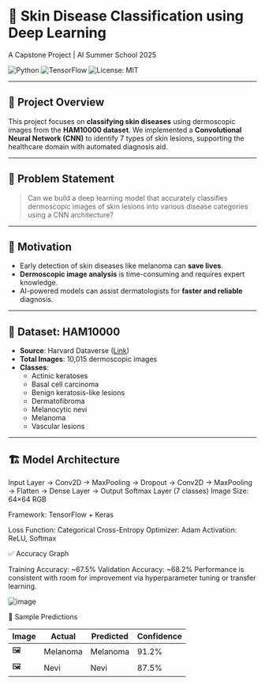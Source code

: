 # 🧠 Skin Disease Classification using Deep Learning  
A Capstone Project | AI Summer School 2025

![Python](https://img.shields.io/badge/Python-3.10-blue?logo=python)
![TensorFlow](https://img.shields.io/badge/TensorFlow-2.x-orange?logo=tensorflow)
![License: MIT](https://img.shields.io/badge/License-MIT-green.svg)

---

## 📌 Project Overview

This project focuses on **classifying skin diseases** using dermoscopic images from the **HAM10000 dataset**. We implemented a **Convolutional Neural Network (CNN)** to identify 7 types of skin lesions, supporting the healthcare domain with automated diagnosis aid.

---

## 🧪 Problem Statement

> Can we build a deep learning model that accurately classifies dermoscopic images of skin lesions into various disease categories using a CNN architecture?

---

## 🎯 Motivation

- Early detection of skin diseases like melanoma can **save lives**.
- **Dermoscopic image analysis** is time-consuming and requires expert knowledge.
- AI-powered models can assist dermatologists for **faster and reliable** diagnosis.

---

## 🧬 Dataset: HAM10000

- **Source**: Harvard Dataverse ([Link](https://www.kaggle.com/datasets/kmader/skin-cancer-mnist-ham10000))
- **Total Images**: 10,015 dermoscopic images
- **Classes**:
  - Actinic keratoses
  - Basal cell carcinoma
  - Benign keratosis-like lesions
  - Dermatofibroma
  - Melanocytic nevi
  - Melanoma
  - Vascular lesions

---

## 🏗️ Model Architecture

Input Layer → Conv2D → MaxPooling → Dropout
→ Conv2D → MaxPooling → Flatten
→ Dense Layer → Output Softmax Layer (7 classes)
Image Size: 64×64 RGB

Framework: TensorFlow + Keras

Loss Function: Categorical Cross-Entropy
Optimizer: Adam
Activation: ReLU, Softmax

✅ Accuracy Graph

Training Accuracy: ~67.5%
Validation Accuracy: ~68.2%
Performance is consistent with room for improvement via hyperparameter tuning or transfer learning.

![image](https://github.com/user-attachments/assets/ce8f5d1a-ea29-4b9e-a884-1eead55764c8)

🧪 Sample Predictions

| Image | Actual   | Predicted | Confidence |
| ----- | -------- | --------- | ---------- |
| 🖼️   | Melanoma | Melanoma  | 91.2%      |
| 🖼️   | Nevi     | Nevi      | 87.5%      |


